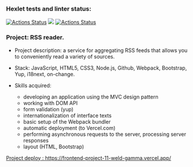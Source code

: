 ### Hexlet tests and linter status:
[![Actions Status](https://github.com/Ilya-67/frontend-project-11/actions/workflows/hexlet-check.yml/badge.svg)](https://github.com/Ilya-67/frontend-project-11/actions)
<a href="https://codeclimate.com/github/Ilya-67/frontend-project-11/maintainability"><img src="https://api.codeclimate.com/v1/badges/21ddd75723d557a41640/maintainability" /></a>
[![Actions Status](https://github.com/Ilya-67/frontend-project-11/actions/workflows/linter-check.yml/badge.svg)](https://badgen.net/badge/code%20style/airbnb)

<h3>Project: RSS reader.</h3>
<ul> 
  <li><p>Project description: a service for aggregating RSS feeds that allows you to conveniently read a variety of sources.</p></li>
  <li><p>Stack: JavaScript, HTML5, CSS3, Node.js, Github, Webpack, Bootstrap, Yup, i18next, on-change.</p></li>
  <li><p>Skills acquired:</p></li>
    <ul>
      <li><a>developing an application using the MVC design pattern</a></li>
      <li><a>working with DOM API</a></li>
      <li><a>form validation (yup)</a></li>
      <li><a>internationalization of interface texts</a></li>
      <li><a>basic setup of the Webpack bundler</a></li>
      <li><a>automatic deployment (to Vercel.com)</a></li>
      <li><a>performing asynchronous requests to the server, processing server responses</a></li>
      <li><a>layout (HTML, Bootstrap)</a></li>
    </ul>
</ul>

<a href="https://frontend-project-11-weld-gamma.vercel.app/">Project deploy : https://frontend-project-11-weld-gamma.vercel.app/</a>